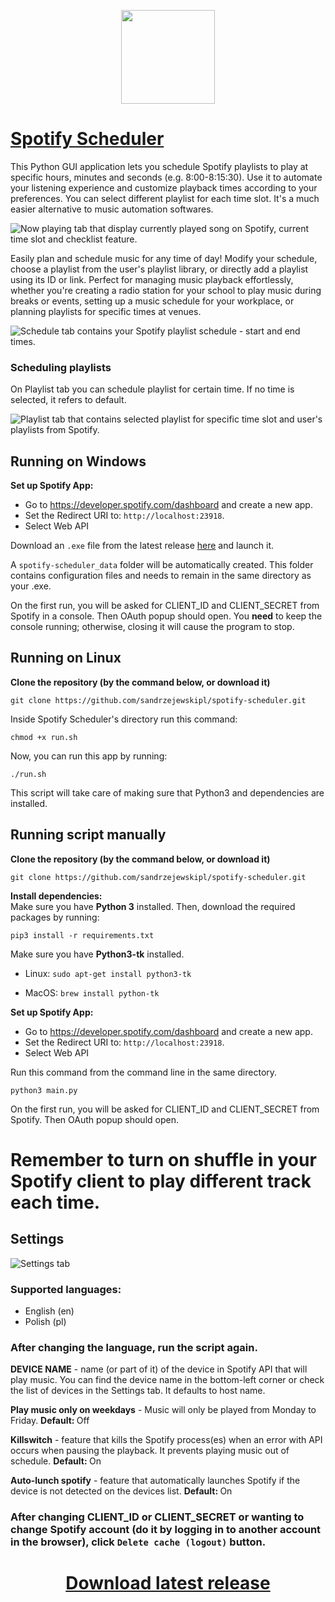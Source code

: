 <p align="center">
<img src="icon.ico" width='150'>
</p>

# <a href="https://github.com/sandrzejewskipl/spotify-scheduler">Spotify Scheduler</a>
This Python GUI application lets you schedule Spotify playlists to play at specific hours, minutes and seconds (e.g. 8:00-8:15:30). Use it to automate your listening experience and customize playback times according to your preferences. You can select different playlist for each time slot. It's a much easier alternative to music automation softwares.

![Now playing tab that display currently played song on Spotify, current time slot and checklist feature.](img/now_playing.png)

Easily plan and schedule music for any time of day! Modify your schedule, choose a playlist from the user's playlist library, or directly add a playlist using its ID or link. Perfect for managing music playback effortlessly, whether you're creating a radio station for your school to play music during breaks or events, setting up a music schedule for your workplace, or planning playlists for specific times at venues.

![Schedule tab contains your Spotify playlist schedule - start and end times.](img/schedule.png)
### Scheduling playlists
On Playlist tab you can schedule playlist for certain time. If no time is selected, it refers to default.

![Playlist tab that contains selected playlist for specific time slot and user's playlists from Spotify.](img/playlist.png)




## Running on Windows
<b>Set up Spotify App:</b>

- Go to https://developer.spotify.com/dashboard and create a new app.<br>
- Set the Redirect URI to: `http://localhost:23918`.<br>
- Select Web API<br>

Download an `.exe` file from the latest release <a href="https://github.com/sandrzejewskipl/spotify-scheduler/releases">here</a> and launch it.

A `spotify-scheduler_data` folder will be automatically created. This folder contains configuration files and needs to remain in the same directory as your .exe.

On the first run, you will be asked for CLIENT_ID and CLIENT_SECRET from Spotify in a console. Then OAuth popup should open. You <b>need</b> to keep the console running; otherwise, closing it will cause the program to stop.

## Running on Linux
<b>Clone the repository (by the command below, or download it)</b>

`git clone https://github.com/sandrzejewskipl/spotify-scheduler.git`

Inside Spotify Scheduler's directory run this command:

`chmod +x run.sh`

Now, you can run this app by running:

`./run.sh`

This script will take care of making sure that Python3 and dependencies are installed.
## Running script manually
<b>Clone the repository (by the command below, or download it)</b>

`git clone https://github.com/sandrzejewskipl/spotify-scheduler.git`

<b>Install dependencies:</b><br>
Make sure you have <b>Python 3</b> installed. Then, download the required packages by running:

`pip3 install -r requirements.txt`<br>

Make sure you have <b>Python3-tk</b> installed.

- Linux: `sudo apt-get install python3-tk`

- MacOS: `brew install python-tk`

<b>Set up Spotify App:</b>

- Go to https://developer.spotify.com/dashboard and create a new app.<br>
- Set the Redirect URI to: `http://localhost:23918`.<br>
- Select Web API<br>

Run this command from the command line in the same directory.

`python3 main.py`

On the first run, you will be asked for CLIENT_ID and CLIENT_SECRET from Spotify. Then OAuth popup should open.

# Remember to turn on shuffle in your Spotify client to play different track each time.

## Settings
![Settings tab](img/settings.png)

### Supported languages:
- English (en)
- Polish (pl)
### After changing the language, run the script again.

<b>DEVICE NAME</b> - name (or part of it) of the device in Spotify API that will play music. You can find the device name in the bottom-left corner or check the list of devices in the Settings tab. It defaults to host name.

<b>Play music only on weekdays</b> - Music will only be played from Monday to Friday. <b>Default: </b>Off

<b>Killswitch</b> - feature that kills the Spotify process(es) when an error with API occurs when pausing the playback. It prevents playing music out of schedule. <b>Default: </b>On

<b>Auto-lunch spotify</b> - feature that automatically launches Spotify if the device is not detected on the devices list. <b>Default: </b>On
### After changing CLIENT_ID or CLIENT_SECRET or wanting to change Spotify account (do it by logging in to another account in the browser), click `Delete cache (logout)` button.

<h1 align="center"><a href="https://github.com/sandrzejewskipl/spotify-scheduler/releases/latest">Download latest release</a></h1>
